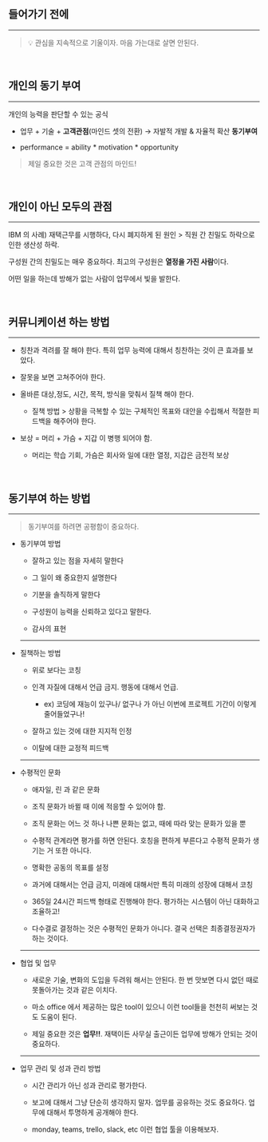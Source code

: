 ## 들어가기 전에

---

>
> 💡 관심을 지속적으로 기울이자. 마음 가는대로 살면 안된다.
>
>

<br>

## 개인의 동기 부여

---

개인의 능력을 판단할 수 있는 공식

- 업무 + 기술 + **고객관점**(마인드 셋의 전환) → 자발적 개발 & 자율적 확산 **동기부여**

- performance = ability * motivation * opportunity

> 제일 중요한 것은 고객 관점의 마인드!

<br>

## 개인이 아닌 모두의 관점

---

IBM 의 사례) 재택근무를 시행하다, 다시 폐지하게 된 원인 > 직원 간 친밀도 하락으로 인한 생산성 하락.

구성원 간의 친밀도는 매우 중요하다. 최고의 구성원은 **열정을 가진 사람**이다. 

어떤 일을 하는데 방해가 없는 사람이 업무에서 빛을 발한다.


<br>

## 커뮤니케이션 하는 방법

---

- 칭찬과 격려를 잘 해야 한다. 특히 업무 능력에 대해서 칭찬하는 것이 큰 효과를 보았다.

- 잘못을 보면 고쳐주어야 한다. 

- 올바른 대상,정도, 시간, 목적, 방식을 맞춰서 질책 해야 한다.

    - 질책 방법 > 상황을 극복할 수 있는 구체적인 목표와 대안을 수립해서 적절한 피드백을 해주어야 한다.

- 보상 = 머리 + 가슴 + 지갑 이 병행 되어야 함.

    - 머리는 학습 기회, 가슴은 회사와 일에 대한 열정, 지갑은 금전적 보상

<br>

## 동기부여 하는 방법

---

> 동기부여를 하려면 공평함이 중요하다. 
    
- 동기부여 방법

    - 잘하고 있는 점을 자세히 말한다

    - 그 일이 왜 중요한지 설명한다

    - 기분을 솔직하게 말한다

    - 구성원이 능력을 신뢰하고 있다고 말한다.

    - 감사의 표현

    ---

- 질책하는 방법

    - 위로 보다는 코칭

    - 인격 자질에 대해서 언급 금지. 행동에 대해서 언급.

        - ex) 코딩에 재능이 있구나/ 없구나  가 아닌 이번에 프로젝트 기간이 이렇게 줄어들었구나!

    - 잘하고 있는 것에 대한 지지적 인정

    - 이탈에 대한 교정적 피드백

    ---
    
- 수평적인 문화

    - 애자일, 린 과 같은 문화

    - 조직 문화가 바뀔 때 이에 적응할 수 있어야 함. 

    - 조직 문화는 어느 것 하나 나쁜 문화는 없고, 때에 따라 맞는 문화가 있을 뿐

    - 수평적 관계라면 평가를 하면 안된다. 호칭을 편하게 부른다고 수평적 문화가 생기는 거 또한 아니다. 

    - 명확한 공동의 목표를 설정

    - 과거에 대해서는 언급 금지, 미래에 대해서만 특히 미래의 성장에 대해서 코칭

    - 365일 24시간 피드백 형태로 진행해야 한다. 평가하는 시스템이 아닌 대화하고 조율하고!

    - 다수결로 결정하는 것은 수평적인 문화가 아니다. 결국 선택은 최종결정권자가 하는 것이다.

    ---

- 협업 및 업무

    - 새로운 기술, 변화의 도입을 두려워 해서는 안된다. 한 번 맛보면 다시 없던 때로 못돌아가는 것과 같은 이치다.

    - 마소 office 에서 제공하는 많은 tool이 있으니 이런 tool들을 천천히 써보는 것도 도움이 된다.

    - 제일 중요한 것은 **업무!!**. 재택이든 사무실 출근이든 업무에 방해가 안되는 것이 중요하다.

    ---

- 업무 관리 및 성과 관리 방법

    - 시간 관리가 아닌 성과 관리로 평가한다.

    - 보고에 대해서 그냥 단순히 생각하지 말자. 업무를 공유하는 것도 중요하다. 업무에 대해서 투명하게 공개해야 한다.

    - monday, teams, trello, slack, etc 이런 협업 툴을 이용해보자.